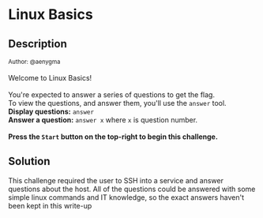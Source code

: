 # Linux Basics

## Description

<small>Author: @aenygma</small><br><br>Welcome to Linux Basics! <br/> <br/> You're expected to answer a series of questions to get the flag. <br/> To view the questions, and answer them, you'll use the <code>answer</code> tool.  <br/> <b>Display questions:</b> <code>answer</code><br/> <b>Answer a question:</b> <code>answer x</code> where <code>x</code> is question number. <br/><br/> <b>Press the <code>Start</code> button on the top-right to begin this challenge.</b>

## Solution

This challenge required the user to SSH into a service and answer questions about the host. All of the questions could be answered with some simple linux commands and IT knowledge, so the exact answers haven't been kept in this write-up
